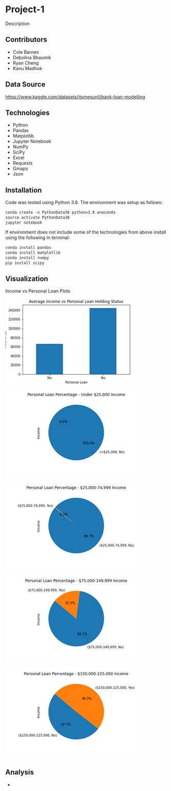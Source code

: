 # Project-1
Description

## Contributors
* Cole Barnes
* Debolina Bhaumik
* Ryan Cheng
* Kanu Madhok

## Data Source
https://www.kaggle.com/datasets/itsmesunil/bank-loan-modelling

## Technologies
* Python
* Pandas
* Matplotlib
* Jupyter Notebook
* NumPy
* SciPy
* Excel
* Requests
* Gmaps
* Json

## Installation
Code was tested using Python 3.8. The environment was setup as follows:
```
conda create -n PythonData38 python=3.8 anaconda
source activate PythonData38
jupyter notebook
```
If environment does not include some of the technologies from above install using the following in terminal:
```
conda install pandas
conda install matplotlib
conda install numpy
pip install scipy
```

## Visualization
Income vs Personal Loan Plots
![Bar plot of mean incomes](/data_retrieval/plots/income_loans_bar.png)
![Bin1 Pie](/data_retrieval/plots/income_bin1_loans_pie.png)
![Bin2 Pie](/data_retrieval/plots/income_bin2_loans_pie.png)
![Bin3 Pie](/data_retrieval/plots/income_bin3_loans_pie.png)
![Bin4 Pie](/data_retrieval/plots/income_bin4_loans_pie.png)

## Analysis
* 
